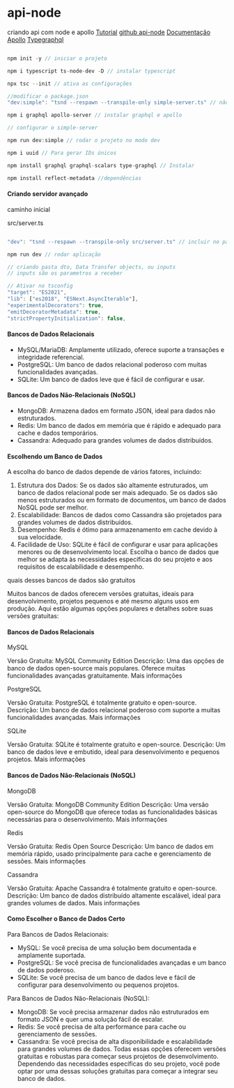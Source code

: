 # api-node
 criando api com node e apollo
[Tutorial](https://www.youtube.com/watch?v=1dz48pReq_c&ab_channel=Rocketseat)
[github api-node](https://github.com/ederPires/api-node)
[Documentação Apollo](https://www.apollographql.com/docs/apollo-server/)
[Typegraphql](https://typegraphql.com/docs/introduction.html)

```Javascript

npm init -y // iniciar o projeto

npm i typescript ts-node-dev -D // instalar typescript

npx tsc --init // ativa as configurações

//modificar o package.json
"dev:simple": "tsnd --respawn --transpile-only simple-server.ts" // não faz checagem de tipagem, criar arquivo simple-server

npm i graphql apollo-server // instalar graphql e apollo

// configurar o simple-server

npm run dev:simple // rodar o projeto no modo dev

npm i uuid // Para gerar IDs únicos

npm install graphql graphql-scalars type-graphql // Instalar

npm install reflect-metadata //dependências


```

#### Criando servidor avançado

caminho inicial

src/server.ts

```Javascript

"dev": "tsnd --respawn --transpile-only src/server.ts" // incluir no package

npm run dev // rodar aplicação

// criando pasta dto, Data Transfer objects, ou inputs
// inputs são os parametros a receber

// Ativar no tsconfig
"target": "ES2021",
"lib": ["es2018", "ESNext.AsyncIterable"],
"experimentalDecorators": true,
"emitDecoratorMetadata": true,
"strictPropertyInitialization": false,
```

#### Bancos de Dados Relacionais
- MySQL/MariaDB: Amplamente utilizado, oferece suporte a transações e integridade referencial.
- PostgreSQL: Um banco de dados relacional poderoso com muitas funcionalidades avançadas.
- SQLite: Um banco de dados leve que é fácil de configurar e usar.

#### Bancos de Dados Não-Relacionais (NoSQL)
- MongoDB: Armazena dados em formato JSON, ideal para dados não estruturados.
- Redis: Um banco de dados em memória que é rápido e adequado para cache e dados temporários.
- Cassandra: Adequado para grandes volumes de dados distribuídos.


#### Escolhendo um Banco de Dados
A escolha do banco de dados depende de vários fatores, incluindo:

1. Estrutura dos Dados: Se os dados são altamente estruturados, um banco de dados relacional pode ser mais adequado. Se os dados são menos estruturados ou em formato de documentos, um banco de dados NoSQL pode ser melhor.
2. Escalabilidade: Bancos de dados como Cassandra são projetados para grandes volumes de dados distribuídos.
3. Desempenho: Redis é ótimo para armazenamento em cache devido à sua velocidade.
4. Facilidade de Uso: SQLite é fácil de configurar e usar para aplicações menores ou de desenvolvimento local.
Escolha o banco de dados que melhor se adapta às necessidades específicas do seu projeto e aos requisitos de escalabilidade e desempenho.


quais desses bancos de dados são gratuitos

Muitos bancos de dados oferecem versões gratuitas, ideais para desenvolvimento, projetos pequenos e até mesmo alguns usos em produção. Aqui estão algumas opções populares e detalhes sobre suas versões gratuitas:

#### Bancos de Dados Relacionais

MySQL

Versão Gratuita: MySQL Community Edition
Descrição: Uma das opções de banco de dados open-source mais populares. Oferece muitas funcionalidades avançadas gratuitamente.
Mais informações

PostgreSQL

Versão Gratuita: PostgreSQL é totalmente gratuito e open-source.
Descrição: Um banco de dados relacional poderoso com suporte a muitas funcionalidades avançadas.
Mais informações

SQLite

Versão Gratuita: SQLite é totalmente gratuito e open-source.
Descrição: Um banco de dados leve e embutido, ideal para desenvolvimento e pequenos projetos.
Mais informações

#### Bancos de Dados Não-Relacionais (NoSQL)

MongoDB

Versão Gratuita: MongoDB Community Edition
Descrição: Uma versão open-source do MongoDB que oferece todas as funcionalidades básicas necessárias para o desenvolvimento.
Mais informações

Redis

Versão Gratuita: Redis Open Source
Descrição: Um banco de dados em memória rápido, usado principalmente para cache e gerenciamento de sessões.
Mais informações

Cassandra

Versão Gratuita: Apache Cassandra é totalmente gratuito e open-source.
Descrição: Um banco de dados distribuído altamente escalável, ideal para grandes volumes de dados.
Mais informações

#### Como Escolher o Banco de Dados Certo

Para Bancos de Dados Relacionais:
* MySQL: Se você precisa de uma solução bem documentada e amplamente suportada.
* PostgreSQL: Se você precisa de funcionalidades avançadas e um banco de dados poderoso.
* SQLite: Se você precisa de um banco de dados leve e fácil de configurar para desenvolvimento ou pequenos projetos.

Para Bancos de Dados Não-Relacionais (NoSQL):
* MongoDB: Se você precisa armazenar dados não estruturados em formato JSON e quer uma solução fácil de escalar.
* Redis: Se você precisa de alta performance para cache ou gerenciamento de sessões.
* Cassandra: Se você precisa de alta disponibilidade e escalabilidade para grandes volumes de dados.
Todas essas opções oferecem versões gratuitas e robustas para começar seus projetos de desenvolvimento. Dependendo das necessidades específicas do seu projeto, você pode optar por uma dessas soluções gratuitas para começar a integrar seu banco de dados.
